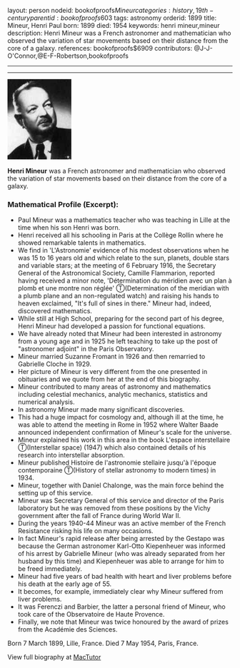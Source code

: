 layout: person
nodeid: bookofproofs$Mineur
categories: history,19th-century
parentid: bookofproofs$603
tags: astronomy
orderid: 1899
title: Mineur, Henri Paul
born: 1899
died: 1954
keywords: henri mineur,mineur
description: Henri Mineur was a French astronomer and mathematician who observed the variation of star movements based on their distance from the core of a galaxy.
references: bookofproofs$6909
contributors: @J-J-O'Connor,@E-F-Robertson,bookofproofs

---



---

![Mineur.jpg](https://github.com/bookofproofs/bookofproofs.github.io/blob/main/_sources/_assets/images/portraits/Mineur.jpg?raw=true)

**Henri Mineur** was a French astronomer and mathematician who observed the variation of star movements based on their distance from the core of a galaxy.

### Mathematical Profile (Excerpt):
* Paul Mineur was a mathematics teacher who was teaching in Lille at the time when his son Henri was born.
* Henri received all his schooling in Paris at the Collège Rollin where he showed remarkable talents in mathematics.
* We find in 'L'Astronomie' evidence of his modest observations when he was 15 to 16 years old and which relate to the sun, planets, double stars and variable stars; at the meeting of 6 February 1916, the Secretary General of the Astronomical Society, Camille Flammarion, reported having received a minor note, 'Détermination du méridien avec un plan à plomb et une montre non réglée' Ⓣ(Determination of the meridian with a plumb plane and an non-regulated watch) and raising his hands to heaven exclaimed, "It's full of sines in there." Mineur had, indeed, discovered mathematics.
* While still at High School, preparing for the second part of his degree, Henri Mineur had developed a passion for functional equations.
* We have already noted that Mineur had been interested in astronomy from a young age and in 1925 he left teaching to take up the post of "astronomer adjoint" in the Paris Observatory.
* Mineur married Suzanne Fromant in 1926 and then remarried to Gabrielle Cloche in 1929.
* Her picture of Mineur is very different from the one presented in obituaries and we quote from her at the end of this biography.
* Mineur contributed to many areas of astronomy and mathematics including celestial mechanics, analytic mechanics, statistics and numerical analysis.
* In astronomy Mineur made many significant discoveries.
* This had a huge impact for cosmology and, although ill at the time, he was able to attend the meeting in Rome in 1952 where Walter Baade announced independent confirmation of Mineur's scale for the universe.
* Mineur explained his work in this area in the book L'espace interstellaire Ⓣ(Interstellar space) (1947) which also contained details of his research into interstellar absorption.
* Mineur published Histoire de l'astronomie stellaire jusqu'à l'époque contemporaine Ⓣ(History of stellar astronomy to modern times) in 1934.
* Mineur, together with Daniel Chalonge, was the main force behind the setting up of this service.
* Mineur was Secretary General of this service and director of the Paris laboratory but he was removed from these positions by the Vichy government after the fall of France during World War II.
* During the years 1940-44 Mineur was an active member of the French Resistance risking his life on many occasions.
* In fact Mineur's rapid release after being arrested by the Gestapo was because the German astronomer Karl-Otto Kiepenheuer was informed of his arrest by Gabrielle Mineur (who was already separated from her husband by this time) and Kiepenheuer was able to arrange for him to be freed immediately.
* Mineur had five years of bad health with heart and liver problems before his death at the early age of 55.
* It becomes, for example, immediately clear why Mineur suffered from liver problems.
* It was Ferenczi and Barbier, the latter a personal friend of Mineur, who took care of the Observatoire de Haute Provence.
* Finally, we note that Mineur was twice honoured by the award of prizes from the Académie des Sciences.

Born 7 March 1899, Lille, France. Died 7 May 1954, Paris, France.

View full biography at [MacTutor](https://mathshistory.st-andrews.ac.uk/Biographies/Mineur/)
